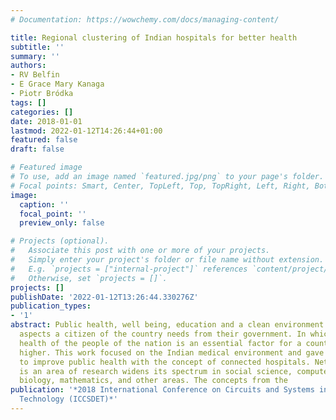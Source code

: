 ```yaml
---
# Documentation: https://wowchemy.com/docs/managing-content/

title: Regional clustering of Indian hospitals for better health
subtitle: ''
summary: ''
authors:
- RV Belfin
- E Grace Mary Kanaga
- Piotr Bródka
tags: []
categories: []
date: 2018-01-01
lastmod: 2022-01-12T14:26:44+01:00
featured: false
draft: false

# Featured image
# To use, add an image named `featured.jpg/png` to your page's folder.
# Focal points: Smart, Center, TopLeft, Top, TopRight, Left, Right, BottomLeft, Bottom, BottomRight.
image:
  caption: ''
  focal_point: ''
  preview_only: false

# Projects (optional).
#   Associate this post with one or more of your projects.
#   Simply enter your project's folder or file name without extension.
#   E.g. `projects = ["internal-project"]` references `content/project/deep-learning/index.md`.
#   Otherwise, set `projects = []`.
projects: []
publishDate: '2022-01-12T13:26:44.330276Z'
publication_types:
- '1'
abstract: Public health, well being, education and a clean environment are the essential
  aspects a citizen of the country needs from their government. In which, the Public
  health of the people of the nation is an essential factor for a country to grow
  higher. This work focused on the Indian medical environment and gave the insight
  to improve public health with the concept of connected hospitals. Network science
  is an area of research widens its spectrum in social science, computer science,
  biology, mathematics, and other areas. The concepts from the
publication: '*2018 International Conference on Circuits and Systems in Digital Enterprise
  Technology (ICCSDET)*'
---
```

